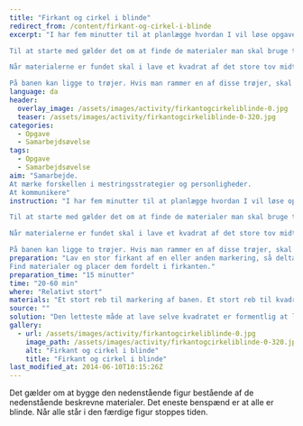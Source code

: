 ```yaml
---
title: "Firkant og cirkel i blinde"
redirect_from: /content/firkant-og-cirkel-i-blinde
excerpt: "I har fem minutter til at planlægge hvordan I vil løse opgaven.

Til at starte med gælder det om at finde de materialer man skal bruge til opgaven. Disse ligger indenfor den store firkant og skal selvfølgelig findes i blinde.

Når materialerne er fundet skal i lave et kvadrat af det store tov midt i den store firkant. Midt i kvadratet skal I lave en cirkel af det tynde reb. Midt i cirklen skal I lave et kryds med de to pinde. Midt i krydset skal I tænde stearinlyset. I er færdige når I alle står i cirklen med stearinlyset tændt.

På banen kan ligge to trøjer. Hvis man rammer en af disse trøjer, skal man tage trøjen i hånden. Så længe kan har trøjen, skal man stå stille og må ikke sige noget."
language: da
header:
  overlay_image: /assets/images/activity/firkantogcirkeliblinde-0.jpg
  teaser: /assets/images/activity/firkantogcirkeliblinde-0-320.jpg
categories: 
  - Opgave
  - Samarbejdsøvelse
tags: 
  - Opgave
  - Samarbejdsøvelse
aim: "Samarbejde. 
At mærke forskellen i mestringsstrategier og personligheder.
At kommunikere"
instruction: "I har fem minutter til at planlægge hvordan I vil løse opgaven.

Til at starte med gælder det om at finde de materialer man skal bruge til opgaven. Disse ligger indenfor den store firkant og skal selvfølgelig findes i blinde.

Når materialerne er fundet skal i lave et kvadrat af det store tov midt i den store firkant. Midt i kvadratet skal I lave en cirkel af det tynde reb. Midt i cirklen skal I lave et kryds med de to pinde. Midt i krydset skal I tænde stearinlyset. I er færdige når I alle står i cirklen med stearinlyset tændt.

På banen kan ligge to trøjer. Hvis man rammer en af disse trøjer, skal man tage trøjen i hånden. Så længe kan har trøjen, skal man stå stille og må ikke sige noget."
preparation: "Lav en stor firkant af en eller anden markering, så deltagerne ved hvor de skal være.
Find materialer og placer dem fordelt i firkanten."
preparation_time: "15 minutter"
time: "20-60 min"
where: "Relativt stort"
materials: "Et stort reb til markering af banen. Et stort reb til kvadratet. Et mindre og tyndere reb til cirklen. To pinde. En lighter. Et fyrfadslys. To trøjer."
source: ""
solution: "Den letteste måde at lave selve kvadratet er formentlig at lægge rebet dobbelt to gange, så man finder de fire hjørner i rebet."
gallery:
  - url: /assets/images/activity/firkantogcirkeliblinde-0.jpg
    image_path: /assets/images/activity/firkantogcirkeliblinde-0-320.jpg
    alt: "Firkant og cirkel i blinde"
    title: "Firkant og cirkel i blinde"
last_modified_at: 2014-06-10T10:15:26Z
---
```

Det gælder om at bygge den nedenstående figur bestående af de nedenstående beskrevne materialer. Det eneste benspænd er at alle er blinde. Når alle står i den færdige figur stoppes tiden.
